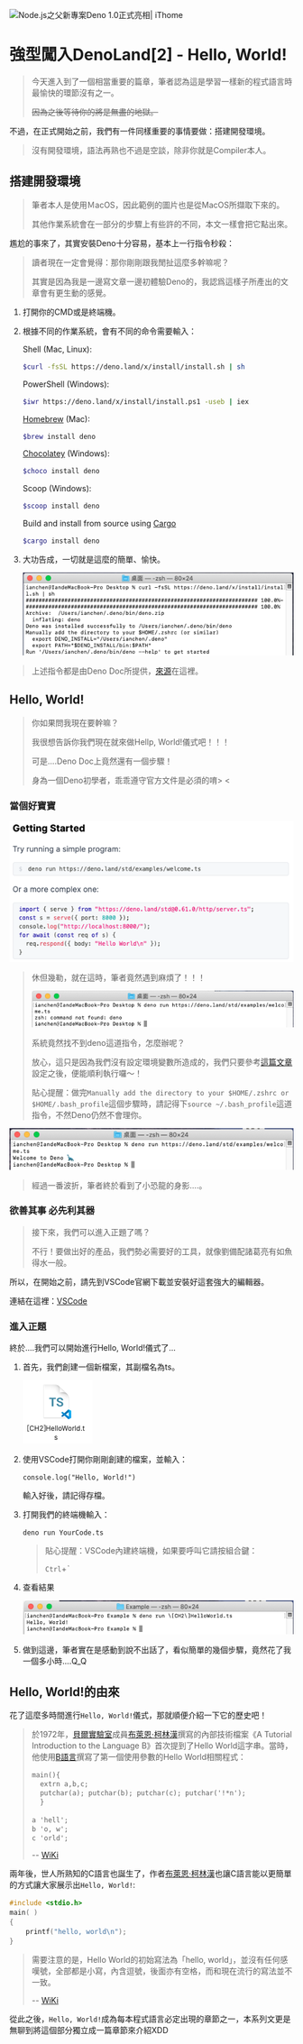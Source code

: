 ![Node.js之父新專案Deno 1.0正式亮相| iThome](https://s4.itho.me/sites/default/files/styles/picture_size_large/public/field/image/v1_wide.jpg?itok=aqrO_0jM)

# 強型闖入DenoLand[2] - Hello, World!

> 今天進入到了一個相當重要的篇章，筆者認為這是學習一樣新的程式語言時最愉快的環節沒有之一。
>
> ~~因為之後等待你的將是無盡的地獄。~~

不過，在正式開始之前，我們有一件同樣重要的事情要做：搭建開發環境。

> 沒有開發環境，語法再熟也不過是空談，除非你就是Compiler本人。

## 搭建開發環境

> 筆者本人是使用ＭacOS，因此範例的圖片也是從MacOS所擷取下來的。
>
> 其他作業系統會在一部分的步驟上有些許的不同，本文一樣會把它點出來。

尷尬的事來了，其實安裝Deno十分容易，基本上一行指令秒殺：

> 讀者現在一定會覺得：那你剛剛跟我閒扯這麼多幹嘛呢？
>
> 其實是因為我是一邊寫文章一邊初體驗Deno的，我認爲這樣子所產出的文章會有更生動的感覺。

1. 打開你的CMD或是終端機。

2. 根據不同的作業系統，會有不同的命令需要輸入：

   Shell (Mac, Linux):

   ```bash
   $curl -fsSL https://deno.land/x/install/install.sh | sh
   ```

   PowerShell (Windows):

   ```bash
   $iwr https://deno.land/x/install/install.ps1 -useb | iex
   ```

   [Homebrew](https://formulae.brew.sh/formula/deno) (Mac):

   ```bash
   $brew install deno
   ```

   [Chocolatey](https://chocolatey.org/packages/deno) (Windows):

   ```bash
   $choco install deno
   ```

   Scoop (Windows):

   ```bash
   $scoop install deno
   ```

   Build and install from source using [Cargo](https://crates.io/crates/deno)

   ```bash
   $cargo install deno
   ```

3. 大功告成，一切就是這麼的簡單、愉快。

   ![2-1](./2-1.png)

> 上述指令都是由Deno Doc所提供，[來源](https://deno.land/#installation)在這裡。

## Hello, World!

> 你如果問我現在要幹嘛？
>
> 我很想告訴你我們現在就來做Hellp, World!儀式吧！！！
>
> 可是....Deno Doc上竟然還有一個步驟！
>
> 身為一個Deno初學者，乖乖遵守官方文件是必須的唷> <

### 當個好寶寶

![2-2](./2-2.png)

>  休但幾勒，就在這時，筆者竟然遇到麻煩了！！！
>
>  ![2-3](./2-3.png)
>
>  系統竟然找不到deno這道指令，怎麼辦呢？
>
>  放心，這只是因為我們沒有設定環境變數所造成的，我們只要參考[這篇文章](https://tute.io/install-deno-macos)設定之後，便能順利執行囉～！
>
>  貼心提醒：做完`Manually add the directory to your $HOME/.zshrc or $HOME/.bash_profile`這個步驟時，請記得下`source ~/.bash_profile`這道指令，不然Deno仍然不會理你。

![2-4](./2-4.png)

> 經過一番波折，筆者終於看到了小恐龍的身影....。

### 欲善其事 必先利其器

> 接下來，我們可以進入正題了嗎？
>
> 不行！要做出好的產品，我們勢必需要好的工具，就像劉備配諸葛亮有如魚得水一般。

所以，在開始之前，請先到VSCode官網下載並安裝好這套強大的編輯器。

連結在這裡：[VSCode](https://code.visualstudio.com/)

### 進入正題

終於....我們可以開始進行Hello, World!儀式了...

1. 首先，我們創建一個新檔案，其副檔名為ts。

   ![2-5](./2-5.png)

2. 使用VSCode打開你剛剛創建的檔案，並輸入：

   ```
   console.log("Hello, World!")
   ```

   輸入好後，請記得存檔。

3. 打開我們的終端機輸入：

   ```
   deno run YourCode.ts
   ```

   > 貼心提醒：VSCode內建終端機，如果要呼叫它請按組合鍵：
   >
   > `Ctrl`+*`*

4. 查看結果

   ![2-6](./2-6.png)

4. 做到這邊，筆者實在是感動到說不出話了，看似簡單的幾個步驟，竟然花了我一個多小時....Q_Q

## Hello, World!的由來

花了這麼多時間進行`Hello, World!`儀式，那就順便介紹一下它的歷史吧！

> 於1972年，[貝爾實驗室](https://zh.wikipedia.org/wiki/貝爾實驗室)成員[布萊恩·柯林漢](https://zh.wikipedia.org/wiki/布萊恩·柯林漢)撰寫的內部技術檔案《A Tutorial Introduction to the Language B》首次提到了Hello World這字串。當時，他使用[B語言](https://zh.wikipedia.org/wiki/B語言)撰寫了第一個使用參數的Hello World相關程式：
>
> ```
> main(){
>   extrn a,b,c;
>   putchar(a); putchar(b); putchar(c); putchar('!*n');
>   }
> 
> a 'hell';
> b 'o, w';
> c 'orld';
> ```
>
> -- [WiKi](https://zh.wikipedia.org/wiki/Hello_World)

兩年後，世人所熟知的C語言也誕生了，作者[布萊恩·柯林漢](https://zh.wikipedia.org/wiki/布萊恩·柯林漢)也讓C語言能以更簡單的方式讓大家展示出`Hello, World!`:

```c
#include <stdio.h>
main( )
{
	printf("hello, world\n");
}
```

> 需要注意的是，Hello World的初始寫法為「hello, world」，並沒有任何感嘆號，全部都是小寫，內含逗號，後面亦有空格，而和現在流行的寫法並不一致。
>
> -- [WiKi](https://zh.wikipedia.org/wiki/Hello_World)

從此之後，`Hello, World!`成為每本程式語言必定出現的章節之一，本系列文更是無聊到將這個部分獨立成一篇章節來介紹XDD